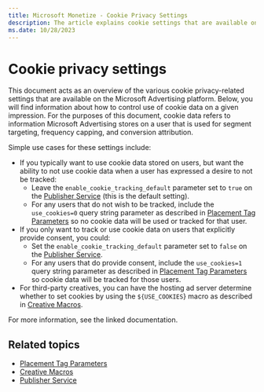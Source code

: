 ```yaml
---
title: Microsoft Monetize - Cookie Privacy Settings
description: The article explains cookie settings that are available on the Microsoft Advertising platform.
ms.date: 10/28/2023
---
```


# Cookie privacy settings

This document acts as an overview of the various cookie privacy-related settings that are available on the Microsoft Advertising platform. Below, you will find information about how to control use of cookie data on a given impression. For the purposes of this document, cookie data refers to information Microsoft Advertising stores on a user that is used for segment targeting, frequency capping, and conversion attribution.

Simple use cases for these settings include:

- If you typically want to use cookie data stored on users, but want the ability to not use cookie data when a user has expressed a desire to not be tracked:
  - Leave the `enable_cookie_tracking_default` parameter set to `true` on the [Publisher Service](../digital-platform-api/publisher-service.md) (this is the
    default setting).
  - For any users that do not wish to be tracked, include the `use_cookies=0` query string parameter as described in [Placement Tag Parameters](placement-tag-parameters.md) so no cookie data will be used or tracked for that user.
- If you only want to track or use cookie data on users that explicitly provide consent, you could:
  - Set the `enable_cookie_tracking_default` parameter set to `false` on the [Publisher Service](../digital-platform-api/publisher-service.md).
  - For any users that do provide consent, include the `use_cookies=1` query string parameter as described in [Placement Tag Parameters](placement-tag-parameters.md) so cookie data will be tracked for those users.
- For third-party creatives, you can have the hosting ad server determine whether to set cookies by using the `${USE_COOKIES`} macro as described in [Creative Macros](creative-macros.md).

For more information, see the linked documentation.

## Related topics

- [Placement Tag Parameters](placement-tag-parameters.md)
- [Creative Macros](creative-macros.md)
- [Publisher Service](../digital-platform-api/publisher-service.md)
